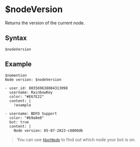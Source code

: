 # $nodeVersion
Returns the version of the current node.

## Syntax
```
$nodeVersion
```

## Example
```
$nomention
Node version: $nodeVersion
```

```discord yaml
- user_id: 803569638084313098
  username: RainbowKey
  color: "#E67E22"
  content: |
    !example

- username: BDFD Support
  color: "#b9a0e0"
  bot: true
  content: |
    Node version: 05-07-2023-c8800d6
```

> You can use [`$botNode`](./botNode.md) to find out which node your bot is on.
